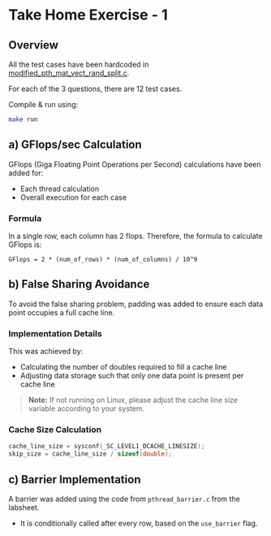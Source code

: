 # Take Home Exercise - 1

## Overview

All the test cases have been hardcoded in [modified_pth_mat_vect_rand_split.c](modified_pth_mat_vect_rand_split.c).

For each of the 3 questions, there are 12 test cases.

Compile & run using:

```bash
make run
```

## a) GFlops/sec Calculation

GFlops (Giga Floating Point Operations per Second) calculations have been added for:

- Each thread calculation
- Overall execution for each case

### Formula

In a single row, each column has 2 flops. Therefore, the formula to calculate GFlops is:

```
GFlops = 2 * (num_of_rows) * (num_of_columns) / 10^9
```

## b) False Sharing Avoidance

To avoid the false sharing problem, padding was added to ensure each data point occupies a full cache line.

### Implementation Details

This was achieved by:

- Calculating the number of doubles required to fill a cache line
- Adjusting data storage such that only one data point is present per cache line

> **Note:** If not running on Linux, please adjust the cache line size variable according to your system.

### Cache Size Calculation

```c
cache_line_size = sysconf(_SC_LEVEL1_DCACHE_LINESIZE);
skip_size = cache_line_size / sizeof(double);
```

## c) Barrier Implementation

A barrier was added using the code from `pthread_barrier.c` from the labsheet.

- It is conditionally called after every row, based on the `use_barrier` flag.
